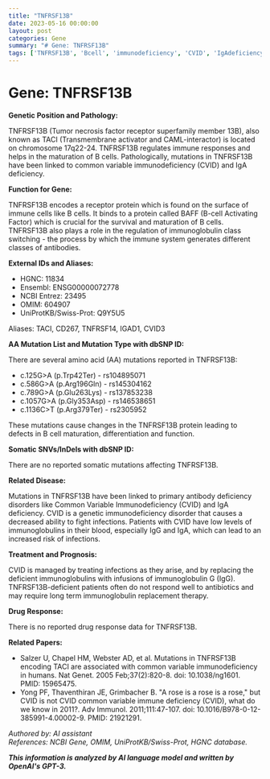 ```yaml
---
title: "TNFRSF13B"
date: 2023-05-16 00:00:00
layout: post
categories: Gene
summary: "# Gene: TNFRSF13B"
tags: ['TNFRSF13B', 'Bcell', 'immunodeficiency', 'CVID', 'IgAdeficiency', 'immunoglobulinreplacementtherapy', 'BAFF', 'primaryantibodydeficiency']
---
```


# Gene: TNFRSF13B

**Genetic Position and Pathology:** 

TNFRSF13B (Tumor necrosis factor receptor superfamily member 13B), also known as TACI (Transmembrane activator and CAML-interactor) is located on chromosome 17q22-24. TNFRSF13B regulates immune responses and helps in the maturation of B cells. Pathologically, mutations in TNFRSF13B have been linked to common variable immunodeficiency (CVID) and IgA deficiency.

**Function for Gene:**

TNFRSF13B encodes a receptor protein which is found on the surface of immune cells like B cells. It binds to a protein called BAFF (B-cell Activating Factor) which is crucial for the survival and maturation of B cells. TNFRSF13B also plays a role in the regulation of immunoglobulin class switching - the process by which the immune system generates different classes of antibodies.

**External IDs and Aliases:**

- HGNC: 11834
- Ensembl: ENSG00000072778
- NCBI Entrez: 23495
- OMIM: 604907
- UniProtKB/Swiss-Prot: Q9Y5U5

Aliases: TACI, CD267, TNFRSF14, IGAD1, CVID3

**AA Mutation List and Mutation Type with dbSNP ID:**

There are several amino acid (AA) mutations reported in TNFRSF13B:
- c.125G>A (p.Trp42Ter) - rs104895071
- c.586G>A (p.Arg196Gln) - rs145304162
- c.789G>A (p.Glu263Lys) - rs137853238
- c.1057G>A (p.Gly353Asp) - rs146538651
- c.1136C>T (p.Arg379Ter) - rs2305952

These mutations cause changes in the TNFRSF13B protein leading to defects in B cell maturation, differentiation and function.

**Somatic SNVs/InDels with dbSNP ID:**

There are no reported somatic mutations affecting TNFRSF13B.

**Related Disease:**

Mutations in TNFRSF13B have been linked to primary antibody deficiency disorders like Common Variable Immunodeficiency (CVID) and IgA deficiency. CVID is a genetic immunodeficiency disorder that causes a decreased ability to fight infections. Patients with CVID have low levels of immunoglobulins in their blood, especially IgG and IgA, which can lead to an increased risk of infections.

**Treatment and Prognosis:**

CVID is managed by treating infections as they arise, and by replacing the deficient immunoglobulins with infusions of immunoglobulin G (IgG). TNFRSF13B-deficient patients often do not respond well to antibiotics and may require long term immunoglobulin replacement therapy.

**Drug Response:**

There is no reported drug response data for TNFRSF13B.

**Related Papers:**

- Salzer U, Chapel HM, Webster AD, et al. Mutations in TNFRSF13B encoding TACI are associated with common variable immunodeficiency in humans. Nat Genet. 2005 Feb;37(2):820-8. doi: 10.1038/ng1601. PMID: 15965475.
- Yong PF, Thaventhiran JE, Grimbacher B. "A rose is a rose is a rose," but CVID is not CVID common variable immune deficiency (CVID), what do we know in 2011?. Adv Immunol. 2011;111:47-107. doi: 10.1016/B978-0-12-385991-4.00002-9. PMID: 21921291.

*Authored by: AI assistant\
References: NCBI Gene, OMIM, UniProtKB/Swiss-Prot, HGNC database.*

**_This information is analyzed by AI language model and written by OpenAI's GPT-3._**